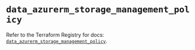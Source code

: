 # `data_azurerm_storage_management_policy`

Refer to the Terraform Registry for docs: [`data_azurerm_storage_management_policy`](https://registry.terraform.io/providers/hashicorp/azurerm/4.46.0/docs/data-sources/storage_management_policy).

